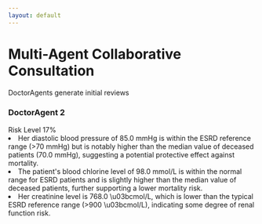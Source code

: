 ```yaml
---
layout: default
---
```


<div class="text-center">
    <h1 class="text-3xl font-bold text-indigo-800 mb-2">Multi-Agent Collaborative Consultation</h1>
    <p class="text-gray-600">DoctorAgents generate initial reviews</p>
</div>

<div class="grid grid-cols-2 gap-8 h-full">

  <div>
    <div class="relative bg-green-50 rounded-2xl p-3 shadow-lg hover:shadow-xl transition-all duration-300">
        <div class="absolute -top-6 left-1/2 -translate-x-1/2">
        <carbon:ai class="text-4xl text-emerald-600 bg-white rounded-full p-2 shadow-md" />
        </div>
        <h3 class="text-xl font-bold text-green-800 mb-4 mt-2">DoctorAgent 2</h3>
        <div class="space-y-2 text-sm leading-relaxed">
        <div class="flex justify-between mb-2">
          <span><carbon:warning class="flex-shrink-0 text-green-500 mr-2" /> Risk Level</span>
          <span>17%</span>
        </div>
        <div class="h-2 bg-gray-200 rounded-full overflow-hidden">
          <div class="w-1/6 h-full bg-green-500 animate-progress"></div>
        </div>
        <div class="bg-white rounded-lg">
            <li>Her diastolic blood pressure of 85.0 mmHg is within the ESRD reference range (>70 mmHg) but is notably higher than the median value of deceased patients (70.0 mmHg), suggesting a potential protective effect against mortality.</li>
            <li>The patient's blood chlorine level of 98.0 mmol/L is within the normal range for ESRD patients and is slightly higher than the median value of deceased patients, further supporting a lower mortality risk.</li>
            <li>Her creatinine level is 768.0 \u03bcmol/L, which is lower than the typical ESRD reference range (>900 \u03bcmol/L), indicating some degree of renal function risk.</li> 
        </div>
        </div>
    </div>
  </div>

  <!-- 右侧图表 -->
  <div class="relative">
    <!-- 折线图容器 -->
    <div class="bg-white p-3 rounded-xl shadow-md animate-slide-in-right">
      <line-chart f1="dbp" f2="cl" f3="scr" />
    </div>
  </div>
</div>

<style>
.animate-slide-in-left {
  animation: slideInLeft 0.8s ease-out;
}

.animate-slide-in-right {
  animation: slideInRight 0.8s ease-out;
}

@keyframes slideInLeft {
  from { transform: translateX(-100px); opacity: 0; }
  to { transform: translateX(0); opacity: 1; }
}

@keyframes slideInRight {
  from { transform: translateX(100px); opacity: 0; }
  to { transform: translateX(0); opacity: 1; }
}

[v-click] {
  --v-click-delay-enter: 0.3s;
}
</style>